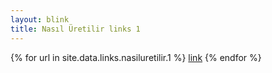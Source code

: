 ```yaml
---
layout: blink
title: Nasıl Üretilir links 1
---
```


{% for url in site.data.links.nasiluretilir.1 %}
  <a href="{{ url }}">link</a>
{% endfor %}
